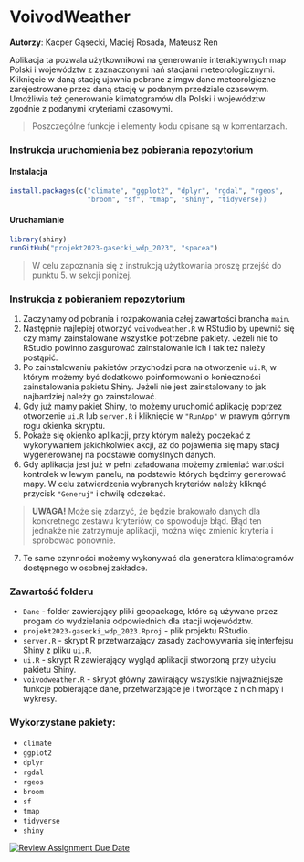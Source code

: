 # VoivodWeather

  **Autorzy**: Kacper Gąsecki, Maciej Rosada, Mateusz Ren

Aplikacja ta pozwala użytkownikowi na generowanie interaktywnych map Polski i województw z zaznaczonymi nań stacjami meteorologicznymi. Kliknięcie w daną stację ujawnia pobrane z imgw dane meteorolgiczne zarejestrowane przez daną stację w podanym przedziale czasowym. Umożliwia też generowanie klimatogramów dla Polski i województw zgodnie z podanymi kryteriami czasowymi.

 > Poszczególne funkcje i elementy kodu opisane są w komentarzach.

### Instrukcja uruchomienia bez pobierania repozytorium

#### Instalacja

```r
install.packages(c("climate", "ggplot2", "dplyr", "rgdal", "rgeos", 
                   "broom", "sf", "tmap", "shiny", "tidyverse))
```

#### Uruchamianie

```r
library(shiny)
runGitHub("projekt2023-gasecki_wdp_2023", "spacea")
```
 > W celu zapoznania się z instrukcją użytkowania proszę przejść do punktu 5. w sekcji poniżej.

### Instrukcja z pobieraniem repozytorium
  1. Zaczynamy od pobrania i rozpakowania całej zawartości brancha `main`.
  2. Następnie najlepiej otworzyć `voivodweather.R` w RStudio by upewnić się czy mamy zainstalowane wszystkie potrzebne pakiety. Jeżeli nie to RStudio powinno zasgurować      zainstalowanie ich i tak też należy postąpić. 
  3. Po zainstalowaniu pakietów przychodzi pora na otworzenie `ui.R`, w którym możemy być dodatkowo poinformowani o konieczności zainstalowania pakietu Shiny. Jeżeli nie      jest zainstalowany to jak najbardziej należy go zainstalować.
  4. Gdy już mamy pakiet Shiny, to możemy uruchomić aplikację poprzez otworzenie `ui.R` lub `server.R` i kliknięcie w `"RunApp"` w prawym górnym rogu okienka skryptu.
  5. Pokaże się okienko aplikacji, przy którym należy poczekać z wykonywaniem jakichkolwiek akcji, aż do pojawienia się mapy stacji wygenerowanej na 
     podstawie domyślnych danych.
  6. Gdy aplikacja jest już w pełni załadowana możemy zmieniać wartości kontrolek w lewym panelu, na podstawie których będzimy generować mapy. W celu 
     zatwierdzenia wybranych kryteriów należy kliknąć przycisk `"Generuj"` i chwilę odczekać. 
  
   > **UWAGA!** Może się zdarzyć, że będzie brakowało danych dla konkretnego zestawu kryteriów, co spowoduje błąd. Błąd ten jednakże nie zatrzymuje aplikacji, można więc zmienić kryteria i spróbowac ponownie.
 
  7. Te same czynności możemy wykonywać dla generatora klimatogramów dostępnego w osobnej zakładce.
  
### Zawartość folderu <br>
  * `Dane` - folder zawierający pliki geopackage, które są używane przez progam do wydzielania odpowiednich dla stacji województw. <br>
  * `projekt2023-gasecki_wdp_2023.Rproj` - plik projektu RStudio. <br>
  * `server.R` - skrypt R przetwarzający zasady zachowywania się interfejsu Shiny z pliku `ui.R`. <br>
  * `ui.R` - skrypt R zawierający wygląd aplikacji stworzoną przy użyciu pakietu Shiny. <br>
  * `voivodweather.R` - skrypt główny zawirający wszystkie najważniejsze funkcje pobierające dane, przetwarzające je i tworzące z nich mapy i wykresy. 
  
### Wykorzystane pakiety:
  * `climate`
  * `ggplot2`
  * `dplyr`
  * `rgdal`
  * `rgeos`
  * `broom`
  * `sf`
  * `tmap`
  * `tidyverse`
  * `shiny`
  
[![Review Assignment Due Date](https://classroom.github.com/assets/deadline-readme-button-8d59dc4de5201274e310e4c54b9627a8934c3b88527886e3b421487c677d23eb.svg)](https://classroom.github.com/a/tauthlex)
